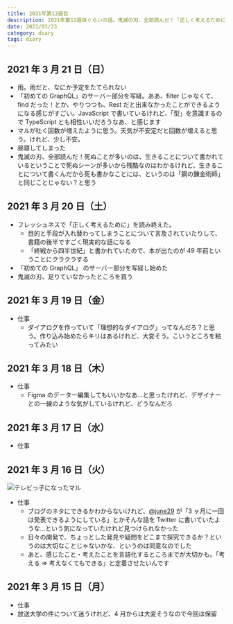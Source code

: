 ```yaml
---
title: 2021年第12週目
description: 2021年第12週目ぐらいの話。鬼滅の刃、全部読んだ！「正しく考えるために」を読み終えた。「モーダルダイアログ」を作り込むことをしてみたい、という衝動に駆られつつも「初めての GraphQL」を読み始める
date: 2021/03/23
category: diary
tags: diary
---
```


## 2021 年 3 月 21 日（日）

- 雨。雨だと、なにか予定をたてられない
- 「初めての GraphQL」のサーバー部分を写経。ああ、filter じゃなくて、find だった！とか、やりつつも、Rest だと出来なかったことができるようになる感じがすごい。JavaScript で書いているけれど、「型」を意識するので TypeScript とも相性いいだろうなあ、と感じます
- マルが吐く回数が増えたように思う。天気が不安定だと回数が増えると思う。けれど、少し不安。
- 昼寝してしまった
- 鬼滅の刃、全部読んだ！死ぬことが多いのは、生きることについて書かれているということで死ぬシーンが多いから残酷なのはわかるけれど、生きることについて書くんだから死も書かなことには、というのは「鋼の錬金術師」と同じことじゃない？と思う

## 2021 年 3 月 20 日（土）

- フレッシュネスで「正しく考えるために」を読み終えた。
  - 目的と手段が入れ替わってしまうことについて言及されていたりして、書籍の後半ですごく現実的な話になる
  - 「終戦から四半世紀」と書かれていたので、本が出たのが 49 年前ということにクラクラする
- 「初めての GraphQL」 のサーバー部分を写経し始めた
- 鬼滅の刃、足りていなかったところを買う

## 2021 年 3 月 19 日（金）

- 仕事
  - ダイアログを作っていて「理想的なダイアログ」ってなんだろ？と思う。作り込み始めたらキリはあるけれど、大変そう。こいうところを粘ってみたい

## 2021 年 3 月 18 日（木）

- 仕事
  - Figma のデーター編集してもいいかなあ…と思ったけれど、デザイナーとの一線のような気がしているけれど、どうなんだろ

## 2021 年 3 月 17 日（水）

- 仕事

## 2021 年 3 月 16 日（火）

![](/images/2021/03/2021-03-16.jpg 'テレビっ子になったマル')

- 仕事
  - ブログのネタにできるかわからないけれど、[@june29](https://twitter.com/june29) が「3 ヶ月に一回は発表できるようにしている」とかそんな話を Twitter に書いていたような…という気になっていたけれど見つけられなかった
  - 日々の開発で、ちょっとした発見や疑問をどこまで探究できるか？というのは大切なことじゃないかな、というのは同意なのでした
  - あと、感じたこと・考えたことを言語化するところまでが大切かも。「考える => 考えなくてもできる」と定着させたいんです

## 2021 年 3 月 15 日（月）

- 仕事
- 放送大学の件について迷うけれど、4 月からは大変そうなので今回は保留
